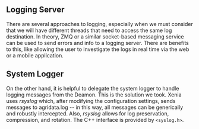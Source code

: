 ## Logging Server

There are several approaches to logging, especially when we must consider that we will have different threads that need to access the same log destination. In theory, ZMQ or a similar socket-based messaging service can be used to send errors and info to a logging server. There are benefits to this, like allowing the user to investigate the logs in real time via the web or a mobile application. 

## System Logger 

On the other hand, it is helpful to delegate the system logger to handle logging messages from the Deamon. This is the solution we took. Xenia uses _rsyslog_ which, after modifying the configuration settings, sends messages to agridata.log -- in this way, all messages can be generically and robustly intercepted. Also, _rsyslog_ allows for log preservation, compression, and rotation. The C++ interface is provided by `<syslog.h>`.
